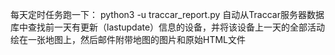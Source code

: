 每天定时任务跑一下：
    python3 -u traccar_report.py
自动从Traccar服务器数据库中查找前一天有更新（lastupdate）信息的设备，并将该设备上一天的全部活动绘在一张地图上，然后邮件附带地图的图片和原始HTML文件
